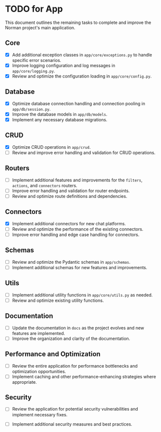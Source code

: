 # TODO for App

This document outlines the remaining tasks to complete and improve the Norman project's main application.

## Core

- [x] Add additional exception classes in `app/core/exceptions.py` to handle specific error scenarios.
- [x] Improve logging configuration and log messages in `app/core/logging.py`.
- [x] Review and optimize the configuration loading in `app/core/config.py`.

## Database

- [x] Optimize database connection handling and connection pooling in `app/db/session.py`.
- [x] Improve the database models in `app/db/models`.
- [x] Implement any necessary database migrations.

## CRUD

- [x] Optimize CRUD operations in `app/crud`.
- [ ] Review and improve error handling and validation for CRUD operations.

## Routers

- [ ] Implement additional features and improvements for the `filters`, `actions`, and `connectors` routers.
- [ ] Improve error handling and validation for router endpoints.
- [ ] Review and optimize route definitions and dependencies.

## Connectors

- [x] Implement additional connectors for new chat platforms.
- [ ] Review and optimize the performance of the existing connectors.
- [ ] Improve error handling and edge case handling for connectors.

## Schemas

- [ ] Review and optimize the Pydantic schemas in `app/schemas`.
- [ ] Implement additional schemas for new features and improvements.

## Utils

- [ ] Implement additional utility functions in `app/core/utils.py` as needed.
- [ ] Review and optimize existing utility functions.

## Documentation

- [ ] Update the documentation in `docs` as the project evolves and new features are implemented.
- [ ] Improve the organization and clarity of the documentation.

## Performance and Optimization

- [ ] Review the entire application for performance bottlenecks and optimization opportunities.
- [ ] Implement caching and other performance-enhancing strategies where appropriate.

## Security

- [ ] Review the application for potential security vulnerabilities and implement necessary fixes.
- [ ] Implement additional security measures and best practices.

